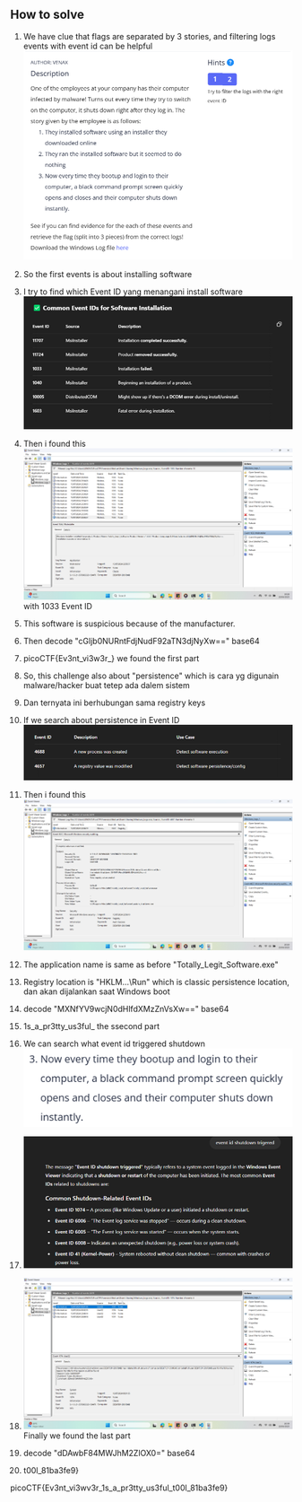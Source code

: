 
## How to solve

1. We have clue that flags are separated by 3 stories, and filtering logs events with event id can be helpful![alt text](image.png)

2. So the first events is about installing software

3. I try to find which Event ID yang menangani install software![alt text](image-3.png)

4. Then i found this ![alt text](image-1.png) with 1033 Event ID

5. This software is suspicious because of the manufacturer.

6. Then decode "cGljb0NURntFdjNudF92aTN3djNyXw==" base64

7. picoCTF{Ev3nt_vi3w3r_} we found the first part

8. So, this challenge also about "persistence" which is cara yg digunain malware/hacker buat tetep ada dalem sistem

9. Dan ternyata ini berhubungan sama registry keys

10. If we search about persistence in Event ID ![alt text](image-2.png)

11. Then i found this ![alt text](image-4.png)

12. The application name is same as before "Totally_Legit_Software.exe"

13. Registry location is "HKLM\...\Run" which is classic persistence location, dan akan dijalankan saat Windows boot

14. decode "MXNfYV9wcjN0dHlfdXMzZnVsXw==" base64

15. 1s_a_pr3tty_us3ful_ the ssecond part

16. We can search what event id triggered shutdown ![alt text](image-5.png)

17. ![alt text](image-6.png)

18. ![alt text](image-7.png) Finally we found the last part

19. decode "dDAwbF84MWJhM2ZlOX0=" base64

20. t00l_81ba3fe9}


picoCTF{Ev3nt_vi3wv3r_1s_a_pr3tty_us3ful_t00l_81ba3fe9}